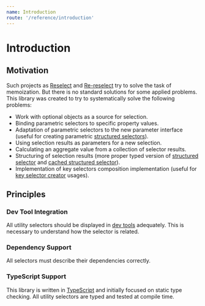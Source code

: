 ```yaml
---
name: Introduction
route: '/reference/introduction'
---
```


# Introduction

## Motivation

Such projects as [Reselect](https://github.com/reduxjs/reselect) and [Re-reselect](https://github.com/toomuchdesign/re-reselect) try to solve the task of memoization. But there is no standard solutions for some applied problems. This library was created to try to systematically solve the following problems:

- Work with optional objects as a source for selection.
- Binding parametric selectors to specific property values.
- Adaptation of parametric selectors to the new parameter interface (useful for creating parametric [structured selectors](https://github.com/reduxjs/reselect#createstructuredselectorinputselectors-selectorcreator--createselector)).
- Using selection results as parameters for a new selection.
- Calculating an aggregate value from a collection of selector results.
- Structuring of selection results (more proper typed version of [structured selector](https://github.com/reduxjs/reselect#createstructuredselectorinputselectors-selectorcreator--createselector) and [cached structured selector](https://github.com/toomuchdesign/re-reselect#createStructuredCachedSelector)).
- Implementation of key selectors composition implementation (useful for [key selector creator](https://github.com/toomuchdesign/re-reselect#keyselectorcreator) usages).

## Principles

### Dev Tool Integration

All utility selectors should be displayed in [dev tools](https://github.com/skortchmark9/reselect-tools) adequately. This is necessary to understand how the selector is related.

### Dependency Support

All selectors must describe their dependencies correctly.

### TypeScript Support

This library is written in [TypeScript](https://www.typescriptlang.org/) and initially focused on static type checking. All utility selectors are typed and tested at compile time.
